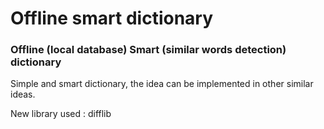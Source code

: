 # Offline smart dictionary
### Offline (local database) Smart (similar words detection) dictionary

Simple and smart dictionary, the idea can be implemented in other similar ideas. 

New library used : difflib

